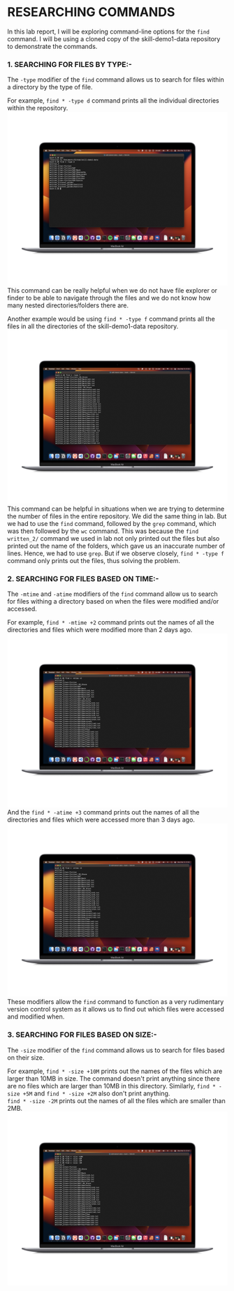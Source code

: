 # RESEARCHING COMMANDS
In this lab report, I will be exploring command-line options for the `find` command. I will be using a cloned copy of the skill-demo1-data repository to demonstrate the commands.


### 1. SEARCHING FOR FILES BY TYPE:-
The `-type` modifier of the `find` command allows us to search for files within a directory by the type of file.

For example, `find * -type d` command prints all the individual directories within the repository.
![Image](1.jpg)
This command can be really helpful when we do not have file explorer or finder to be able to navigate through the files and we do not know how many nested directories/folders there are.

Another example would be using `find * -type f` command prints all the files in all the directories of the skill-demo1-data repository.
![Image](2.jpg)
This command can be helpful in situations when we are trying to determine the number of files in the entire repository. We did the same thing in lab. But we had to use the `find` command, followed by the `grep` command, which was then followed by the `wc` command. This was because the `find written_2/` command we used in lab not only printed out the files but also printed out the name of the folders, which gave us an inaccurate number of lines. Hence, we had to use `grep`. But if we observe closely, `find * -type f` command only prints out the files, thus solving the problem.


### 2. SEARCHING FOR FILES BASED ON TIME:-
The `-mtime` and `-atime` modifiers of the `find` command allow us to search for files withing a directory based on when the files were modified and/or accessed.

For example, `find * -mtime +2` command prints out the names of all the directories and files which were modified more than 2 days ago.
![Image](3.jpg)
And the `find * -atime +3` command prints out the names of all the directories and files which were accessed more than 3 days ago.
![Image](4.jpg)
These modifiers allow the `find` command to function as a very rudimentary version control system as it allows us to find out which files were accessed and modified when.


### 3. SEARCHING FOR FILES BASED ON SIZE:-
The `-size` modifier of the `find` command allows us to search for files based on their size.

For example, `find * -size +10M` prints out the names of the files which are larger than 10MB in size. The command doesn't print anything since there are no files which are larger than 10MB in this directory. Similarly, `find * -size +5M` and `find * -size +2M` also don't print anything.\
`find * -size -2M` prints out the names of all the files which are smaller than 2MB.
![Image](5.jpg)
